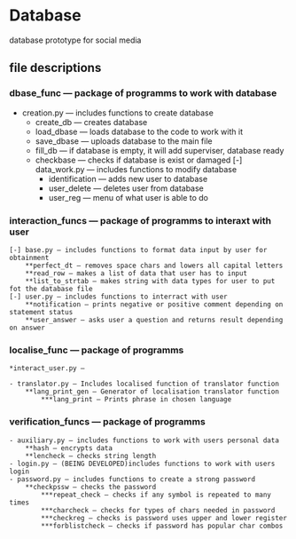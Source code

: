 # Database
database prototype for social media


## file descriptions
### dbase_func — package of programms to work with database
- creation.py — includes functions to create database
    - create_db — creates database
    + load_dbase — loads database to the code to work with it
    * save_dbase — uploads database to the main file
    - fill_db — if database is empty, it will add superviser, database ready
    - checkbase — checks if database is exist or damaged
    [-] data_work.py — includes functions to modify database
        - identification — adds new user to database
        - user_delete — deletes user from database
        - user_reg — menu of what user is able to do
### interaction_funcs — package of programms to interaxt with user
    [-] base.py — includes functions to format data input by user for obtainment
        **perfect_dt — removes space chars and lowers all capital letters
        **read_row — makes a list of data that user has to input
        **list_to_strtab — makes string with data types for user to put fot the database file
    [-] user.py — includes functions to interract with user
        **notification — prints negative or positive comment depending on statement status
        **user_answer — asks user a question and returns result depending on answer
### localise_func — package of programms
    *interact_user.py —

    - translator.py — Includes localised function of translator function
        **lang_print_gen — Generator of localisation translator function
            ***lang_print — Prints phrase in chosen language
### verification_funcs — package of programms
    - auxiliary.py — includes functions to work with users personal data
        **hash — encrypts data
        **lencheck — checks string length
    - login.py — (BEING DEVELOPED)includes functions to work with users login
    - password.py — includes functions to create a strong password
        **checkpssw — checks the password
            ***repeat_check — checks if any symbol is repeated to many times
            ***charcheck — checks for types of chars needed in password
            ***checkreg — checks is password uses upper and lower register
            ***forblistcheck — checks if password has popular char combos